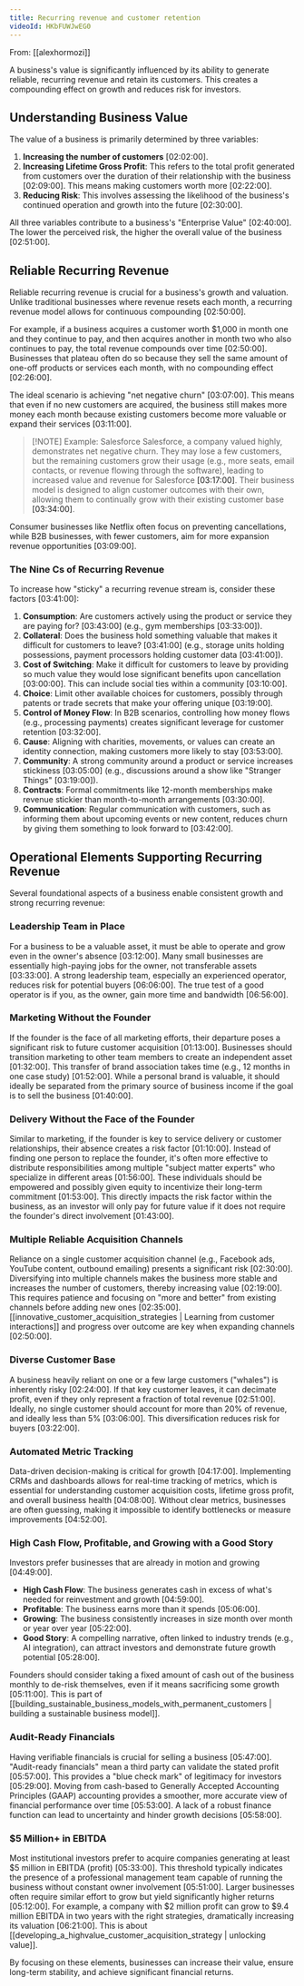 ```yaml
---
title: Recurring revenue and customer retention
videoId: HKbFUWJwEG0
---
```


From: [[alexhormozi]] <br/> 

A business's value is significantly influenced by its ability to generate reliable, recurring revenue and retain its customers. This creates a compounding effect on growth and reduces risk for investors.

## Understanding Business Value
The value of a business is primarily determined by three variables:
1.  **Increasing the number of customers** <a class="yt-timestamp" data-t="02:02:00">[02:02:00]</a>.
2.  **Increasing Lifetime Gross Profit**: This refers to the total profit generated from customers over the duration of their relationship with the business <a class="yt-timestamp" data-t="02:09:00">[02:09:00]</a>. This means making customers worth more <a class="yt-timestamp" data-t="02:22:00">[02:22:00]</a>.
3.  **Reducing Risk**: This involves assessing the likelihood of the business's continued operation and growth into the future <a class="yt-timestamp" data-t="02:30:00">[02:30:00]</a>.

All three variables contribute to a business's "Enterprise Value" <a class="yt-timestamp" data-t="02:40:00">[02:40:00]</a>. The lower the perceived risk, the higher the overall value of the business <a class="yt-timestamp" data-t="02:51:00">[02:51:00]</a>.

## Reliable Recurring Revenue
Reliable recurring revenue is crucial for a business's growth and valuation. Unlike traditional businesses where revenue resets each month, a recurring revenue model allows for continuous compounding <a class="yt-timestamp" data-t="02:50:00">[02:50:00]</a>.

For example, if a business acquires a customer worth $1,000 in month one and they continue to pay, and then acquires another in month two who also continues to pay, the total revenue compounds over time <a class="yt-timestamp" data-t="02:50:00">[02:50:00]</a>. Businesses that plateau often do so because they sell the same amount of one-off products or services each month, with no compounding effect <a class="yt-timestamp" data-t="02:26:00">[02:26:00]</a>.

The ideal scenario is achieving "net negative churn" <a class="yt-timestamp" data-t="03:07:00">[03:07:00]</a>. This means that even if no new customers are acquired, the business still makes more money each month because existing customers become more valuable or expand their services <a class="yt-timestamp" data-t="03:11:00">[03:11:00]</a>.

> [!NOTE] Example: Salesforce
> Salesforce, a company valued highly, demonstrates net negative churn. They may lose a few customers, but the remaining customers grow their usage (e.g., more seats, email contacts, or revenue flowing through the software), leading to increased value and revenue for Salesforce <a class="yt-timestamp" data-t="03:17:00">[03:17:00]</a>. Their business model is designed to align customer outcomes with their own, allowing them to continually grow with their existing customer base <a class="yt-timestamp" data-t="03:34:00">[03:34:00]</a>.

Consumer businesses like Netflix often focus on preventing cancellations, while B2B businesses, with fewer customers, aim for more expansion revenue opportunities <a class="yt-timestamp" data-t="03:09:00">[03:09:00]</a>.

### The Nine Cs of Recurring Revenue
To increase how "sticky" a recurring revenue stream is, consider these factors <a class="yt-timestamp" data-t="03:41:00">[03:41:00]</a>:

1.  **Consumption**: Are customers actively using the product or service they are paying for? <a class="yt-timestamp" data-t="03:43:00">[03:43:00]</a> (e.g., gym memberships <a class="yt-timestamp" data-t="03:33:00">[03:33:00]</a>).
2.  **Collateral**: Does the business hold something valuable that makes it difficult for customers to leave? <a class="yt-timestamp" data-t="03:41:00">[03:41:00]</a> (e.g., storage units holding possessions, payment processors holding customer data <a class="yt-timestamp" data-t="03:41:00">[03:41:00]</a>).
3.  **Cost of Switching**: Make it difficult for customers to leave by providing so much value they would lose significant benefits upon cancellation <a class="yt-timestamp" data-t="03:00:00">[03:00:00]</a>. This can include social ties within a community <a class="yt-timestamp" data-t="03:10:00">[03:10:00]</a>.
4.  **Choice**: Limit other available choices for customers, possibly through patents or trade secrets that make your offering unique <a class="yt-timestamp" data-t="03:19:00">[03:19:00]</a>.
5.  **Control of Money Flow**: In B2B scenarios, controlling how money flows (e.g., processing payments) creates significant leverage for customer retention <a class="yt-timestamp" data-t="03:32:00">[03:32:00]</a>.
6.  **Cause**: Aligning with charities, movements, or values can create an identity connection, making customers more likely to stay <a class="yt-timestamp" data-t="03:53:00">[03:53:00]</a>.
7.  **Community**: A strong community around a product or service increases stickiness <a class="yt-timestamp" data-t="03:05:00">[03:05:00]</a> (e.g., discussions around a show like "Stranger Things" <a class="yt-timestamp" data-t="03:19:00">[03:19:00]</a>).
8.  **Contracts**: Formal commitments like 12-month memberships make revenue stickier than month-to-month arrangements <a class="yt-timestamp" data-t="03:30:00">[03:30:00]</a>.
9.  **Communication**: Regular communication with customers, such as informing them about upcoming events or new content, reduces churn by giving them something to look forward to <a class="yt-timestamp" data-t="03:42:00">[03:42:00]</a>.

## Operational Elements Supporting Recurring Revenue
Several foundational aspects of a business enable consistent growth and strong recurring revenue:

### Leadership Team in Place
For a business to be a valuable asset, it must be able to operate and grow even in the owner's absence <a class="yt-timestamp" data-t="03:12:00">[03:12:00]</a>. Many small businesses are essentially high-paying jobs for the owner, not transferable assets <a class="yt-timestamp" data-t="03:33:00">[03:33:00]</a>. A strong leadership team, especially an experienced operator, reduces risk for potential buyers <a class="yt-timestamp" data-t="06:06:00">[06:06:00]</a>. The true test of a good operator is if you, as the owner, gain more time and bandwidth <a class="yt-timestamp" data-t="06:56:00">[06:56:00]</a>.

### Marketing Without the Founder
If the founder is the face of all marketing efforts, their departure poses a significant risk to future customer acquisition <a class="yt-timestamp" data-t="01:13:00">[01:13:00]</a>. Businesses should transition marketing to other team members to create an independent asset <a class="yt-timestamp" data-t="01:32:00">[01:32:00]</a>. This transfer of brand association takes time (e.g., 12 months in one case study) <a class="yt-timestamp" data-t="01:52:00">[01:52:00]</a>. While a personal brand is valuable, it should ideally be separated from the primary source of business income if the goal is to sell the business <a class="yt-timestamp" data-t="01:40:00">[01:40:00]</a>.

### Delivery Without the Face of the Founder
Similar to marketing, if the founder is key to service delivery or customer relationships, their absence creates a risk factor <a class="yt-timestamp" data-t="01:10:00">[01:10:00]</a>. Instead of finding one person to replace the founder, it's often more effective to distribute responsibilities among multiple "subject matter experts" who specialize in different areas <a class="yt-timestamp" data-t="01:56:00">[01:56:00]</a>. These individuals should be empowered and possibly given equity to incentivize their long-term commitment <a class="yt-timestamp" data-t="01:53:00">[01:53:00]</a>. This directly impacts the risk factor within the business, as an investor will only pay for future value if it does not require the founder's direct involvement <a class="yt-timestamp" data-t="01:43:00">[01:43:00]</a>.

### Multiple Reliable Acquisition Channels
Reliance on a single customer acquisition channel (e.g., Facebook ads, YouTube content, outbound emailing) presents a significant risk <a class="yt-timestamp" data-t="02:30:00">[02:30:00]</a>. Diversifying into multiple channels makes the business more stable and increases the number of customers, thereby increasing value <a class="yt-timestamp" data-t="02:19:00">[02:19:00]</a>. This requires patience and focusing on "more and better" from existing channels before adding new ones <a class="yt-timestamp" data-t="02:35:00">[02:35:00]</a>. [[innovative_customer_acquisition_strategies | Learning from customer interactions]] and progress over outcome are key when expanding channels <a class="yt-timestamp" data-t="02:50:00">[02:50:00]</a>.

### Diverse Customer Base
A business heavily reliant on one or a few large customers ("whales") is inherently risky <a class="yt-timestamp" data-t="02:24:00">[02:24:00]</a>. If that key customer leaves, it can decimate profit, even if they only represent a fraction of total revenue <a class="yt-timestamp" data-t="02:51:00">[02:51:00]</a>. Ideally, no single customer should account for more than 20% of revenue, and ideally less than 5% <a class="yt-timestamp" data-t="03:06:00">[03:06:00]</a>. This diversification reduces risk for buyers <a class="yt-timestamp" data-t="03:22:00">[03:22:00]</a>.

### Automated Metric Tracking
Data-driven decision-making is critical for growth <a class="yt-timestamp" data-t="04:17:00">[04:17:00]</a>. Implementing CRMs and dashboards allows for real-time tracking of metrics, which is essential for understanding customer acquisition costs, lifetime gross profit, and overall business health <a class="yt-timestamp" data-t="04:08:00">[04:08:00]</a>. Without clear metrics, businesses are often guessing, making it impossible to identify bottlenecks or measure improvements <a class="yt-timestamp" data-t="04:52:00">[04:52:00]</a>.

### High Cash Flow, Profitable, and Growing with a Good Story
Investors prefer businesses that are already in motion and growing <a class="yt-timestamp" data-t="04:49:00">[04:49:00]</a>.
*   **High Cash Flow**: The business generates cash in excess of what's needed for reinvestment and growth <a class="yt-timestamp" data-t="04:59:00">[04:59:00]</a>.
*   **Profitable**: The business earns more than it spends <a class="yt-timestamp" data-t="05:06:00">[05:06:00]</a>.
*   **Growing**: The business consistently increases in size month over month or year over year <a class="yt-timestamp" data-t="05:22:00">[05:22:00]</a>.
*   **Good Story**: A compelling narrative, often linked to industry trends (e.g., AI integration), can attract investors and demonstrate future growth potential <a class="yt-timestamp" data-t="05:28:00">[05:28:00]</a>.

Founders should consider taking a fixed amount of cash out of the business monthly to de-risk themselves, even if it means sacrificing some growth <a class="yt-timestamp" data-t="05:11:00">[05:11:00]</a>. This is part of [[building_sustainable_business_models_with_permanent_customers | building a sustainable business model]].

### Audit-Ready Financials
Having verifiable financials is crucial for selling a business <a class="yt-timestamp" data-t="05:47:00">[05:47:00]</a>. "Audit-ready financials" mean a third party can validate the stated profit <a class="yt-timestamp" data-t="05:57:00">[05:57:00]</a>. This provides a "blue check mark" of legitimacy for investors <a class="yt-timestamp" data-t="05:29:00">[05:29:00]</a>. Moving from cash-based to Generally Accepted Accounting Principles (GAAP) accounting provides a smoother, more accurate view of financial performance over time <a class="yt-timestamp" data-t="05:53:00">[05:53:00]</a>. A lack of a robust finance function can lead to uncertainty and hinder growth decisions <a class="yt-timestamp" data-t="05:58:00">[05:58:00]</a>.

### $5 Million+ in EBITDA
Most institutional investors prefer to acquire companies generating at least $5 million in EBITDA (profit) <a class="yt-timestamp" data-t="05:33:00">[05:33:00]</a>. This threshold typically indicates the presence of a professional management team capable of running the business without constant owner involvement <a class="yt-timestamp" data-t="05:51:00">[05:51:00]</a>. Larger businesses often require similar effort to grow but yield significantly higher returns <a class="yt-timestamp" data-t="05:12:00">[05:12:00]</a>. For example, a company with $2 million profit can grow to $9.4 million EBITDA in two years with the right strategies, dramatically increasing its valuation <a class="yt-timestamp" data-t="06:21:00">[06:21:00]</a>. This is about [[developing_a_highvalue_customer_acquisition_strategy | unlocking value]].

By focusing on these elements, businesses can increase their value, ensure long-term stability, and achieve significant financial returns.